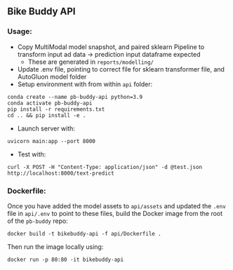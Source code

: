 ## Bike Buddy API

### Usage:

- Copy MultiModal model snapshot, and paired sklearn Pipeline to transform input ad data -> prediction input dataframe expected
    - These are generated in `reports/modelling/`
- Update .env file, pointing to correct file for sklearn transformer file, and AutoGluon model folder
- Setup environment with from within `api` folder:

```
conda create --name pb-buddy-api python=3.9
conda activate pb-buddy-api
pip install -r requirements.txt
cd .. && pip install -e .
```
- Launch server with:

```
uvicorn main:app --port 8000
```

- Test with:

```
curl -X POST -H "Content-Type: application/json" -d @test.json http://localhost:8000/text-predict
```

### Dockerfile:

Once you have added the model assets to `api/assets` and updated the `.env` file in `api/.env` to point to these files, build the Docker image from the root of the `pb-buddy` repo:

```
docker build -t bikebuddy-api -f api/Dockerfile .
```

Then run the image locally using:

```
docker run -p 80:80 -it bikebuddy-api
```